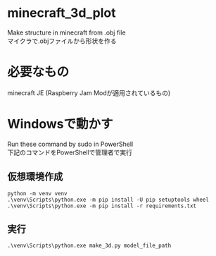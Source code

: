 # minecraft_3d_plot
Make structure in minecraft from .obj file  
マイクラで.objファイルから形状を作る

# 必要なもの
minecraft JE (Raspberry Jam Modが適用されているもの)

# Windowsで動かす
Run these command by sudo in PowerShell  
下記のコマンドをPowerShellで管理者で実行

## 仮想環境作成

```
python -m venv venv
.\venv\Scripts\python.exe -m pip install -U pip setuptools wheel
.\venv\Scripts\python.exe -m pip install -r requirements.txt
```

## 実行

```
.\venv\Scripts\python.exe make_3d.py model_file_path

```